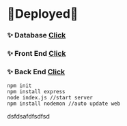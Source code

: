 
# 🎉Deployed🎉

### ✨ Database [Click](https://cloud.mongodb.com/)

### ✨ Front End [Click](https://app.netlify.com/)

### ✨ Back End [Click](https://dashboard.heroku.com/apps)

```
npm init
npm install express
node index.js //start server
npm install nodemon //auto update web
```
dsfdsafdfsdfsd
